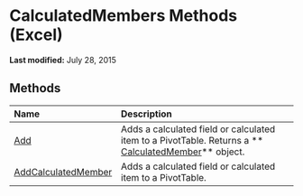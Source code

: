 
# CalculatedMembers Methods (Excel)

 **Last modified:** July 28, 2015


## Methods



|**Name**|**Description**|
|:-----|:-----|
| [Add](8c6591bb-3906-6682-4dc7-89ffc2ae74f3.md)|Adds a calculated field or calculated item to a PivotTable. Returns a  ** [CalculatedMember](07a1f8df-107e-a5fd-3d15-dfc92916c4c6.md)** object.|
| [AddCalculatedMember](61e3fdf5-f7e3-9d7f-4449-1f4408251422.md)|Adds a calculated field or calculated item to a PivotTable.|
